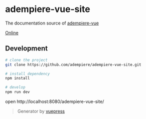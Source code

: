 # adempiere-vue-site

The documentation source of [adempiere-vue](https://github.com/adempiere/adempiere-vue)

[Online](https://adempiere.github.io/adempiere-vue-site)

## Development

```bash
# clone the project
git clone https://github.com/adempiere/adempiere-vue-site.git

# install dependency
npm install

# develop
npm run dev
```

open http://localhost:8080/adempiere-vue-site/

> Generator by [vuepress](https://github.com/vuejs/vuepress)
